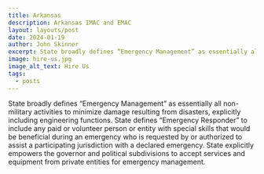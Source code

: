 ```yaml
---
title: Arkansas
description: Arkansas IMAC and EMAC
layout: layouts/post
date: 2024-01-19
author: John Skinner
excerpt: State broadly defines “Emergency Management” as essentially all non-military activities to minimize damage resulting from disasters, explicitly including engineering functions. State defines “Emergency Responder” to include any paid or volunteer person or entity with special skills that would be beneficial during an emergency who is requested by or authorized to assist a participating jurisdiction with a declared emergency. State explicitly empowers the governor and political subdivisions to accept services and equipment from private entities for emergency management.
image: hire-us.jpg
image_alt_text: Hire Us
tags:
  - posts
---
```

State broadly defines “Emergency Management” as essentially all non-military activities to minimize damage resulting from disasters, explicitly including engineering functions. State defines “Emergency Responder” to include any paid or volunteer person or entity with special skills that would be beneficial during an emergency who is requested by or authorized to assist a participating jurisdiction with a declared emergency. State explicitly empowers the governor and political subdivisions to accept services and equipment from private entities for emergency management.

